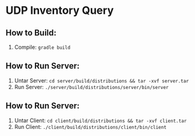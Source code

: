 UDP Inventory Query
===================
How to Build:
-------------
1. Compile: `gradle build`

How to Run Server:
------------------
1. Untar Server: `cd server/build/distributions && tar -xvf server.tar`
2. Run Server: `./server/build/distributions/server/bin/server`

How to Run Server:
------------------
1. Untar Client: `cd client/build/distributions && tar -xvf client.tar`
2. Run Client: `./client/build/distributions/client/bin/client`
